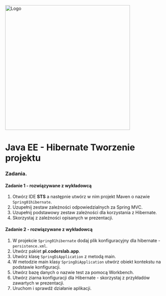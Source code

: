 <img alt="Logo" src="http://coderslab.pl/svg/logo-coderslab.svg" width="400">

# Java EE  - Hibernate Tworzenie projektu

### Zadania.

#### Zadanie 1 - rozwiązywane z wykładowcą

1. Otwórz IDE **STS** a następnie utwórz w nim projekt Maven o nazwie `Spring01hibernate`.
2. Uzupełnij zestaw zależności odpowiedzialnych za Spring MVC.
3. Uzupełnij podstawowy zestaw zależności dla korzystania z Hibernate.
4. Skorzystaj z zależności opisanych w prezentacji.  

#### Zadanie 2 - rozwiązywane z wykładowcą

1. W projekcie `Spring01hibernate` dodaj plik konfiguracyjny dla hibernate -  `persistence.xml`.
2. Utwórz pakiet **pl.coderslab.app**.
3. Utwórz klasę `SpringDiApplication` z metodą main.
4. W metodzie main klasy `SpringDiApplication` utwórz obiekt kontekstu na podstawie konfiguracji.
5. Utwórz bazę danych o nazwie test za pomocą Workbench.
6. Utwórz ziarna konfiguracji dla Hibernate - skorzystaj z przykładów zawartych w prezentacji.
5. Uruchom i sprawdź działanie aplikacji.

    
